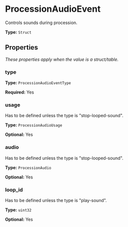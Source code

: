 # ProcessionAudioEvent

Controls sounds during procession.

**Type:** `Struct`

## Properties

*These properties apply when the value is a struct/table.*

### type

**Type:** `ProcessionAudioEventType`

**Required:** Yes

### usage

Has to be defined unless the type is "stop-looped-sound".

**Type:** `ProcessionAudioUsage`

**Optional:** Yes

### audio

Has to be defined unless the type is "stop-looped-sound".

**Type:** `ProcessionAudio`

**Optional:** Yes

### loop_id

Has to be defined unless the type is "play-sound".

**Type:** `uint32`

**Optional:** Yes

